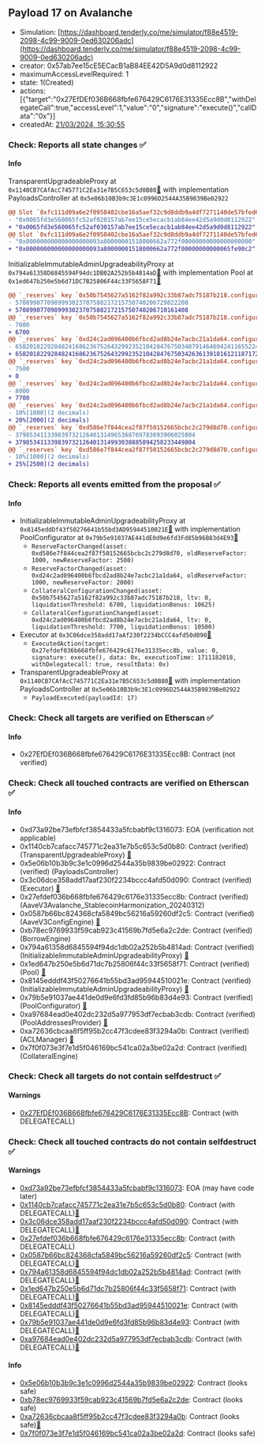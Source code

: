 ## Payload 17 on Avalanche

- Simulation: [https://dashboard.tenderly.co/me/simulator/f88e4519-2098-4c99-9009-0ed630206adc](https://dashboard.tenderly.co/me/simulator/f88e4519-2098-4c99-9009-0ed630206adc)
- creator: 0x57ab7ee15cE5ECacB1aB84EE42D5A9d0d8112922
- maximumAccessLevelRequired: 1
- state: 1(Created)
- actions: [{"target":"0x27EfDEf036B668fbfe676429C6176E31335Ecc8B","withDelegateCall":true,"accessLevel":1,"value":"0","signature":"execute()","callData":"0x"}]
- createdAt: [21/03/2024, 15:30:55](https://snowtrace.io/tx/0xda73237c7e4e6fc13e9adaa4edd81090760feb49856ecc59f662bccc39423e07)

### Check: Reports all state changes :white_check_mark:

#### Info


TransparentUpgradeableProxy at `0x1140CB7CAfAcC745771C2Ea31e7B5C653c5d0B80`[:ghost:](https://github.com/bgd-labs/aave-address-book "GovernanceV3Avalanche.PAYLOADS_CONTROLLER") with implementation PayloadsController at `0x5e06b10B3b9c3E1c0996D2544A35B9839Be02922`
```diff
@@ Slot `0xfc111d09a6e2f0958402cbe16a5aef32c9d8ddb9a4df7271140de57bfed6525a` @@
- "0x0065fd3e560065fc52af020157ab7ee15ce5ecacb1ab84ee42d5a9d0d8112922"
+ "0x0065fd3e560065fc52af030157ab7ee15ce5ecacb1ab84ee42d5a9d0d8112922"
@@ Slot `0xfc111d09a6e2f0958402cbe16a5aef32c9d8ddb9a4df7271140de57bfed6525b` @@
- "0x000000000000000000093a80000001518000662a772f00000000000000000000"
+ "0x000000000000000000093a80000001518000662a772f00000000000065fe90c2"
```

InitializableImmutableAdminUpgradeabilityProxy at `0x794a61358D6845594F94dc1DB02A252b5b4814aD`[:ghost:](https://github.com/bgd-labs/aave-address-book "AaveV3Avalanche.POOL") with implementation Pool at `0x1ed647b250e5b6d71DC7B25806F44c33F5658F71`[:ghost:](https://github.com/bgd-labs/aave-address-book "AaveV3Avalanche.POOL_IMPL")
```diff
@@ `_reserves` key `0x50b7545627a5162f82a992c33b87adc75187b218.configuration.data` @@
- 5708990770989993023707588217215750740206729822208
+ 5708990770989993023707588217215750740206710161408
@@ `_reserves` key `0x50b7545627a5162f82a992c33b87adc75187b218.configuration.data_decoded.liquidationThreshold` @@
- 7000
+ 6700
@@ `_reserves` key `0xd24c2ad096400b6fbcd2ad8b24e7acbc21a1da64.configuration.data` @@
- 658201822928482416862367526432992352104284767503407914646942411655224652
+ 658201822928482416862367526432992352104284767503426361391016121187172352
@@ `_reserves` key `0xd24c2ad096400b6fbcd2ad8b24e7acbc21a1da64.configuration.data_decoded.ltv` @@
- 7500
+ 0
@@ `_reserves` key `0xd24c2ad096400b6fbcd2ad8b24e7acbc21a1da64.configuration.data_decoded.liquidationThreshold` @@
- 8000
+ 7700
@@ `_reserves` key `0xd24c2ad096400b6fbcd2ad8b24e7acbc21a1da64.configuration.data_decoded.reserveFactor` @@
- 10%[1000](2 decimals)
+ 20%[2000](2 decimals)
@@ `_reserves` key `0xd586e7f844cea2f87f50152665bcbc2c279d8d70.configuration.data` @@
- 379853411339839732126401314965368769783693906025804
+ 379853411339839732126401314993038885894258233449804
@@ `_reserves` key `0xd586e7f844cea2f87f50152665bcbc2c279d8d70.configuration.data_decoded.reserveFactor` @@
- 10%[1000](2 decimals)
+ 25%[2500](2 decimals)
```


### Check: Reports all events emitted from the proposal :white_check_mark:

#### Info

- InitializableImmutableAdminUpgradeabilityProxy at `0x8145eddDf43f50276641b55bd3AD95944510021E`[:ghost:](https://github.com/bgd-labs/aave-address-book "AaveV3Avalanche.POOL_CONFIGURATOR") with implementation PoolConfigurator at `0x79b5e91037AE441dE0d9e6fd3Fd85b96B83d4E93`[:ghost:](https://github.com/bgd-labs/aave-address-book "AaveV3Avalanche.POOL_CONFIGURATOR_IMPL")
  - `ReserveFactorChanged(asset: 0xd586e7f844cea2f87f50152665bcbc2c279d8d70, oldReserveFactor: 1000, newReserveFactor: 2500)`
  - `ReserveFactorChanged(asset: 0xd24c2ad096400b6fbcd2ad8b24e7acbc21a1da64, oldReserveFactor: 1000, newReserveFactor: 2000)`
  - `CollateralConfigurationChanged(asset: 0x50b7545627a5162f82a992c33b87adc75187b218, ltv: 0, liquidationThreshold: 6700, liquidationBonus: 10625)`
  - `CollateralConfigurationChanged(asset: 0xd24c2ad096400b6fbcd2ad8b24e7acbc21a1da64, ltv: 0, liquidationThreshold: 7700, liquidationBonus: 10500)`
- Executor at `0x3C06dce358add17aAf230f2234bCCC4afd50d090`[:ghost:](https://github.com/bgd-labs/aave-address-book "AaveV2Avalanche.POOL_ADMIN, AaveV3Avalanche.ACL_ADMIN, GovernanceV3Avalanche.EXECUTOR_LVL_1")
  - `ExecutedAction(target: 0x27efdef036b668fbfe676429c6176e31335ecc8b, value: 0, signature: execute(), data: 0x, executionTime: 1711182018, withDelegatecall: true, resultData: 0x)`
- TransparentUpgradeableProxy at `0x1140CB7CAfAcC745771C2Ea31e7B5C653c5d0B80`[:ghost:](https://github.com/bgd-labs/aave-address-book "GovernanceV3Avalanche.PAYLOADS_CONTROLLER") with implementation PayloadsController at `0x5e06b10B3b9c3E1c0996D2544A35B9839Be02922`
  - `PayloadExecuted(payloadId: 17)`

### Check: Check all targets are verified on Etherscan :white_check_mark:

#### Info

- 0x27EfDEf036B668fbfe676429C6176E31335Ecc8B: Contract (not verified) 

### Check: Check all touched contracts are verified on Etherscan :white_check_mark:

#### Info

- 0xd73a92be73efbfcf3854433a5fcbabf9c1316073: EOA (verification not applicable)
- 0x1140cb7cafacc745771c2ea31e7b5c653c5d0b80: Contract (verified) (TransparentUpgradeableProxy) [:ghost:](https://github.com/bgd-labs/aave-address-book "GovernanceV3Avalanche.PAYLOADS_CONTROLLER")
- 0x5e06b10b3b9c3e1c0996d2544a35b9839be02922: Contract (verified) (PayloadsController) 
- 0x3c06dce358add17aaf230f2234bccc4afd50d090: Contract (verified) (Executor) [:ghost:](https://github.com/bgd-labs/aave-address-book "AaveV2Avalanche.POOL_ADMIN, AaveV3Avalanche.ACL_ADMIN, GovernanceV3Avalanche.EXECUTOR_LVL_1")
- 0x27efdef036b668fbfe676429c6176e31335ecc8b: Contract (verified) (AaveV3Avalanche_StablecoinHarmonization_20240312) 
- 0x0587b66bc824368cfa5849bc56216a59260df2c5: Contract (verified) (AaveV3ConfigEngine) [:ghost:](https://github.com/bgd-labs/aave-address-book "AaveV3Avalanche.CONFIG_ENGINE")
- 0xb78ec9769933f59cab923c41569b7fd5e6a2c2de: Contract (verified) (BorrowEngine) 
- 0x794a61358d6845594f94dc1db02a252b5b4814ad: Contract (verified) (InitializableImmutableAdminUpgradeabilityProxy) [:ghost:](https://github.com/bgd-labs/aave-address-book "AaveV3Avalanche.POOL")
- 0x1ed647b250e5b6d71dc7b25806f44c33f5658f71: Contract (verified) (Pool) [:ghost:](https://github.com/bgd-labs/aave-address-book "AaveV3Avalanche.POOL_IMPL")
- 0x8145edddf43f50276641b55bd3ad95944510021e: Contract (verified) (InitializableImmutableAdminUpgradeabilityProxy) [:ghost:](https://github.com/bgd-labs/aave-address-book "AaveV3Avalanche.POOL_CONFIGURATOR")
- 0x79b5e91037ae441de0d9e6fd3fd85b96b83d4e93: Contract (verified) (PoolConfigurator) [:ghost:](https://github.com/bgd-labs/aave-address-book "AaveV3Avalanche.POOL_CONFIGURATOR_IMPL")
- 0xa97684ead0e402dc232d5a977953df7ecbab3cdb: Contract (verified) (PoolAddressesProvider) [:ghost:](https://github.com/bgd-labs/aave-address-book "AaveV3Avalanche.POOL_ADDRESSES_PROVIDER")
- 0xa72636cbcaa8f5ff95b2cc47f3cdee83f3294a0b: Contract (verified) (ACLManager) [:ghost:](https://github.com/bgd-labs/aave-address-book "AaveV3Avalanche.ACL_MANAGER")
- 0x7f0f073e3f7e1d5f046169bc541ca02a3be02a2d: Contract (verified) (CollateralEngine) 

### Check: Check all targets do not contain selfdestruct :white_check_mark:

#### Warnings

- [0x27EfDEf036B668fbfe676429C6176E31335Ecc8B](https://snowtrace.io/address/0x27EfDEf036B668fbfe676429C6176E31335Ecc8B): Contract (with DELEGATECALL)

### Check: Check all touched contracts do not contain selfdestruct :white_check_mark:

#### Warnings

- [0xd73a92be73efbfcf3854433a5fcbabf9c1316073](https://snowtrace.io/address/0xd73a92be73efbfcf3854433a5fcbabf9c1316073): EOA (may have code later)
- [0x1140cb7cafacc745771c2ea31e7b5c653c5d0b80](https://snowtrace.io/address/0x1140cb7cafacc745771c2ea31e7b5c653c5d0b80): Contract (with DELEGATECALL)[:ghost:](https://github.com/bgd-labs/aave-address-book "GovernanceV3Avalanche.PAYLOADS_CONTROLLER")
- [0x3c06dce358add17aaf230f2234bccc4afd50d090](https://snowtrace.io/address/0x3c06dce358add17aaf230f2234bccc4afd50d090): Contract (with DELEGATECALL)[:ghost:](https://github.com/bgd-labs/aave-address-book "AaveV2Avalanche.POOL_ADMIN, AaveV3Avalanche.ACL_ADMIN, GovernanceV3Avalanche.EXECUTOR_LVL_1")
- [0x27efdef036b668fbfe676429c6176e31335ecc8b](https://snowtrace.io/address/0x27efdef036b668fbfe676429c6176e31335ecc8b): Contract (with DELEGATECALL)
- [0x0587b66bc824368cfa5849bc56216a59260df2c5](https://snowtrace.io/address/0x0587b66bc824368cfa5849bc56216a59260df2c5): Contract (with DELEGATECALL)[:ghost:](https://github.com/bgd-labs/aave-address-book "AaveV3Avalanche.CONFIG_ENGINE")
- [0x794a61358d6845594f94dc1db02a252b5b4814ad](https://snowtrace.io/address/0x794a61358d6845594f94dc1db02a252b5b4814ad): Contract (with DELEGATECALL)[:ghost:](https://github.com/bgd-labs/aave-address-book "AaveV3Avalanche.POOL")
- [0x1ed647b250e5b6d71dc7b25806f44c33f5658f71](https://snowtrace.io/address/0x1ed647b250e5b6d71dc7b25806f44c33f5658f71): Contract (with DELEGATECALL)[:ghost:](https://github.com/bgd-labs/aave-address-book "AaveV3Avalanche.POOL_IMPL")
- [0x8145edddf43f50276641b55bd3ad95944510021e](https://snowtrace.io/address/0x8145edddf43f50276641b55bd3ad95944510021e): Contract (with DELEGATECALL)[:ghost:](https://github.com/bgd-labs/aave-address-book "AaveV3Avalanche.POOL_CONFIGURATOR")
- [0x79b5e91037ae441de0d9e6fd3fd85b96b83d4e93](https://snowtrace.io/address/0x79b5e91037ae441de0d9e6fd3fd85b96b83d4e93): Contract (with DELEGATECALL)[:ghost:](https://github.com/bgd-labs/aave-address-book "AaveV3Avalanche.POOL_CONFIGURATOR_IMPL")
- [0xa97684ead0e402dc232d5a977953df7ecbab3cdb](https://snowtrace.io/address/0xa97684ead0e402dc232d5a977953df7ecbab3cdb): Contract (with DELEGATECALL)[:ghost:](https://github.com/bgd-labs/aave-address-book "AaveV3Avalanche.POOL_ADDRESSES_PROVIDER")

#### Info

- [0x5e06b10b3b9c3e1c0996d2544a35b9839be02922](https://snowtrace.io/address/0x5e06b10b3b9c3e1c0996d2544a35b9839be02922): Contract (looks safe)
- [0xb78ec9769933f59cab923c41569b7fd5e6a2c2de](https://snowtrace.io/address/0xb78ec9769933f59cab923c41569b7fd5e6a2c2de): Contract (looks safe)
- [0xa72636cbcaa8f5ff95b2cc47f3cdee83f3294a0b](https://snowtrace.io/address/0xa72636cbcaa8f5ff95b2cc47f3cdee83f3294a0b): Contract (looks safe)[:ghost:](https://github.com/bgd-labs/aave-address-book "AaveV3Avalanche.ACL_MANAGER")
- [0x7f0f073e3f7e1d5f046169bc541ca02a3be02a2d](https://snowtrace.io/address/0x7f0f073e3f7e1d5f046169bc541ca02a3be02a2d): Contract (looks safe)

